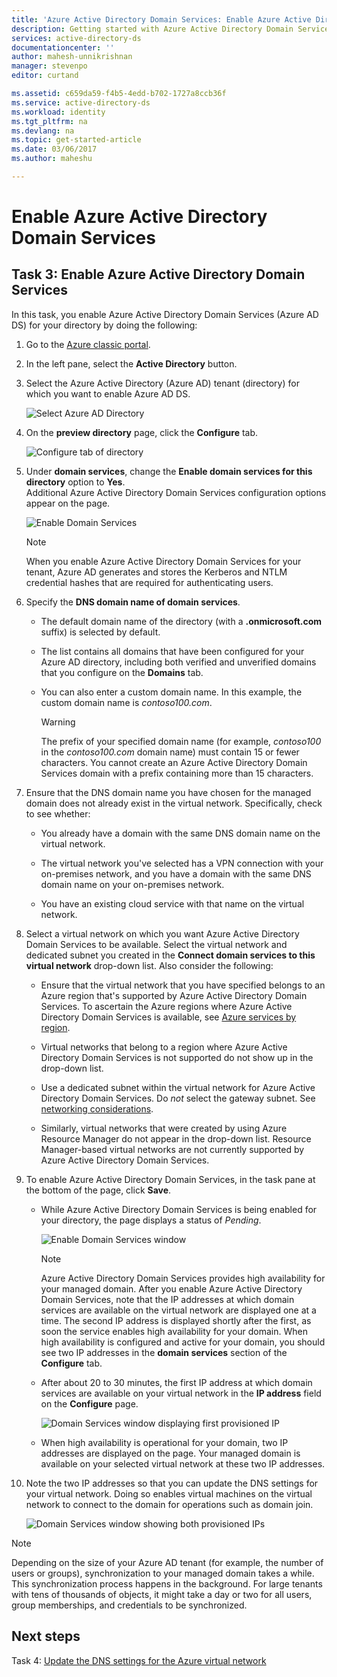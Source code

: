 ```yaml
---
title: 'Azure Active Directory Domain Services: Enable Azure Active Directory Domain Services | Microsoft Docs'
description: Getting started with Azure Active Directory Domain Services
services: active-directory-ds
documentationcenter: ''
author: mahesh-unnikrishnan
manager: stevenpo
editor: curtand

ms.assetid: c659da59-f4b5-4edd-b702-1727a8ccb36f
ms.service: active-directory-ds
ms.workload: identity
ms.tgt_pltfrm: na
ms.devlang: na
ms.topic: get-started-article
ms.date: 03/06/2017
ms.author: maheshu

---
```

# Enable Azure Active Directory Domain Services
## Task 3: Enable Azure Active Directory Domain Services
In this task, you enable Azure Active Directory Domain Services (Azure AD DS) for your directory by doing the following:

1. Go to the [Azure classic portal](https://manage.windowsazure.com).
2. In the left pane, select the **Active Directory** button.
3. Select the Azure Active Directory (Azure AD) tenant (directory) for which you want to enable Azure AD DS.

    ![Select Azure AD Directory](./media/active-directory-domain-services-getting-started/select-aad-directory.png)
4. On the **preview directory** page, click the **Configure** tab.

    ![Configure tab of directory](./media/active-directory-domain-services-getting-started/configure-tab.png)
5. Under **domain services**, change the **Enable domain services for this directory** option to **Yes**.  
    Additional Azure Active Directory Domain Services configuration options appear on the page.

    ![Enable Domain Services](./media/active-directory-domain-services-getting-started/enable-domain-services.png)

   > [!NOTE]
   > When you enable Azure Active Directory Domain Services for your tenant, Azure AD generates and stores the Kerberos and NTLM credential hashes that are required for authenticating users.
   >
   >
6. Specify the **DNS domain name of domain services**.

   * The default domain name of the directory (with a **.onmicrosoft.com** suffix) is selected by default.

   * The list contains all domains that have been configured for your Azure AD directory, including both verified and unverified domains that you configure on the **Domains** tab.

   * You can also enter a custom domain name. In this example, the custom domain name is *contoso100.com*.

     > [!WARNING]
     > The prefix of your specified domain name (for example, *contoso100* in the *contoso100.com* domain name) must contain 15 or fewer characters. You cannot create an Azure Active Directory Domain Services domain with a prefix containing more than 15 characters.
     >
     >
7. Ensure that the DNS domain name you have chosen for the managed domain does not already exist in the virtual network. Specifically, check to see whether:

   * You already have a domain with the same DNS domain name on the virtual network.

   * The virtual network you've selected has a VPN connection with your on-premises network, and you have a domain with the same DNS domain name on your on-premises network.

   * You have an existing cloud service with that name on the virtual network.
8. Select a virtual network on which you want Azure Active Directory Domain Services to be available. Select the virtual network and dedicated subnet you created in the **Connect domain services to this virtual network** drop-down list. Also consider the following:

   * Ensure that the virtual network that you have specified belongs to an Azure region that's supported by Azure Active Directory Domain Services. To ascertain the Azure regions where Azure Active Directory Domain Services is available, see [Azure services by region](https://azure.microsoft.com/regions/#services/).

   * Virtual networks that belong to a region where Azure Active Directory Domain Services is not supported do not show up in the drop-down list.

   * Use a dedicated subnet within the virtual network for Azure Active Directory Domain Services. Do *not* select the gateway subnet. See [networking considerations](active-directory-ds-networking.md).

   * Similarly, virtual networks that were created by using Azure Resource Manager do not appear in the drop-down list. Resource Manager-based virtual networks are not currently supported by Azure Active Directory Domain Services.
9. To enable Azure Active Directory Domain Services, in the task pane at the bottom of the page, click **Save**. 
    * While Azure Active Directory Domain Services is being enabled for your directory, the page displays a status of *Pending*.

        ![Enable Domain Services window](./media/active-directory-domain-services-getting-started/enable-domain-services-pendingstate.png)

        > [!NOTE]
        > Azure Active Directory Domain Services provides high availability for your managed domain. After you enable Azure Active Directory Domain Services, note that the IP addresses at which domain services are available on the virtual network are displayed one at a time. The second IP address is displayed shortly after the first, as soon the service enables high availability for your domain. When high availability is configured and active for your domain, you should see two IP addresses in the **domain services** section of the **Configure** tab.
        >
        >
    * After about 20 to 30 minutes, the first IP address at which domain services are available on your virtual network in the **IP address** field on the **Configure** page.

        ![Domain Services window displaying first provisioned IP](./media/active-directory-domain-services-getting-started/domain-services-enabled-firstdc-available.png)
    * When high availability is operational for your domain, two IP addresses are displayed on the page. Your managed domain is available on your selected virtual network at these two IP addresses. 
    
10. Note the two IP addresses so that you can update the DNS settings for your virtual network. Doing so enables virtual machines on the virtual network to connect to the domain for operations such as domain join.

    ![Domain Services window showing both provisioned IPs](./media/active-directory-domain-services-getting-started/domain-services-enabled-bothdcs-available.png)

> [!NOTE]
> Depending on the size of your Azure AD tenant (for example, the number of users or groups), synchronization to your managed domain takes a while. This synchronization process happens in the background. For large tenants with tens of thousands of objects, it might take a day or two for all users, group memberships, and credentials to be synchronized.
>
>

## Next steps
Task 4: [Update the DNS settings for the Azure virtual network](active-directory-ds-getting-started-dns.md)
